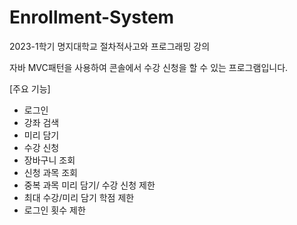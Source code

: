 # Enrollment-System

2023-1학기 명지대학교 절차적사고와 프로그래밍 강의

자바 MVC패턴을 사용하여 콘솔에서 수강 신청을 할 수 있는 프로그램입니다.

[주요 기능]
- 로그인
- 강좌 검색
- 미리 담기
- 수강 신청
- 장바구니 조회
- 신청 과목 조회
- 중복 과목 미리 담기/ 수강 신청 제한
- 최대 수강/미리 담기 학점 제한
- 로그인 횟수 제한
